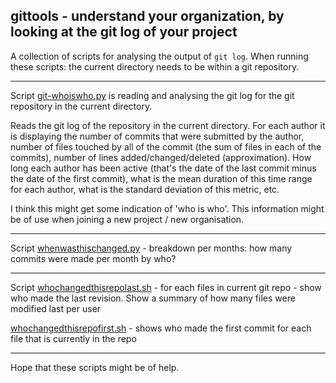 ## gittools - understand your organization, by looking at the git log of your project

A collection of scripts for analysing the output of ```git log```. When running these scripts: the current directory needs to be within a git repository.

---

Script [git-whoiswho.py](https://raw.githubusercontent.com/MoserMichael/gittools/main/git-whoiswho.py) is reading and analysing the git log for the git repository in the current directory.

Reads the git log of the repository in the current directory. For each author it is displaying the number of commits that were submitted by the author, number of files touched by all of the commit (the sum of files in each of the commits), number of lines added/changed/deleted (approximation). How long each author has been active (that's the date of the last commit minus the date of the first commit), what is the mean duration of this time range for each author, what is the standard deviation of this metric, etc.

I think this might get some indication of 'who is who'. This information might be of use when joining a new project / new organisation.

---

Script [whenwasthischanged.py](https://raw.githubusercontent.com/MoserMichael/gittools/main/whenwasthischanged.py) - breakdown per months: how many commits were made per month by who?

---

Script [whochangedthisrepolast.sh](https://raw.githubusercontent.com/MoserMichael/gittools/main/whochangedthisrepolast.sh) - for each files in current git repo - show who made the last revision.
Show a summary of how many files were modified last per user

[whochangedthisrepofirst.sh](https://raw.githubusercontent.com/MoserMichael/gittools/main/whochangedthisrepofirst.sh) - shows who made the first commit for each file that is currently in the repo

---

Hope that these scripts might be of help.

